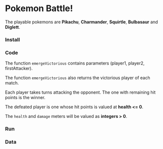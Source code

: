 # Pokemon Battle!
The playable pokemons are **Pikachu**, **Charmander**, **Squirtle**, **Bulbasaur** and **Diglett**.

### Install

### Code
The function `emergeVictorious` contains parameters (player1, player2, firstAttacker).

The function `emergeVictorious` also returns the victorious player of each match.

Each player takes turns attacking the opponent. The one with remaining hit points is the winner. 

The defeated player is one whose hit points is valued at **health <= 0**.

The `health` and `damage` meters will be valued as **integers > 0**.
### Run

### Data
